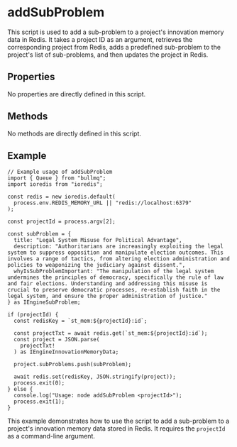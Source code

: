 # addSubProblem

This script is used to add a sub-problem to a project's innovation memory data in Redis. It takes a project ID as an argument, retrieves the corresponding project from Redis, adds a predefined sub-problem to the project's list of sub-problems, and then updates the project in Redis.

## Properties

No properties are directly defined in this script.

## Methods

No methods are directly defined in this script.

## Example

```
// Example usage of addSubProblem
import { Queue } from "bullmq";
import ioredis from "ioredis";

const redis = new ioredis.default(
  process.env.REDIS_MEMORY_URL || "redis://localhost:6379"
);

const projectId = process.argv[2];

const subProblem = {
  title: "Legal System Misuse for Political Advantage",
  description: "Authoritarians are increasingly exploiting the legal system to suppress opposition and manipulate election outcomes. This involves a range of tactics, from altering election administration and policies to weaponizing the judiciary against dissent.",
  whyIsSubProblemImportant: "The manipulation of the legal system undermines the principles of democracy, specifically the rule of law and fair elections. Understanding and addressing this misuse is crucial to preserve democratic processes, re-establish faith in the legal system, and ensure the proper administration of justice."
} as IEngineSubProblem;

if (projectId) {
  const redisKey = `st_mem:${projectId}:id`;

  const projectTxt = await redis.get(`st_mem:${projectId}:id`);
  const project = JSON.parse(
    projectTxt!
  ) as IEngineInnovationMemoryData;

  project.subProblems.push(subProblem);

  await redis.set(redisKey, JSON.stringify(project));
  process.exit(0);
} else {
  console.log("Usage: node addSubProblem <projectId>");
  process.exit(1);
}
```

This example demonstrates how to use the script to add a sub-problem to a project's innovation memory data stored in Redis. It requires the `projectId` as a command-line argument.